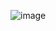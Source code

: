 ![image](https://github.com/Vulpezs/Forest-Shooter/assets/70946979/a1194318-42e3-458a-80ca-e742c005669d)
